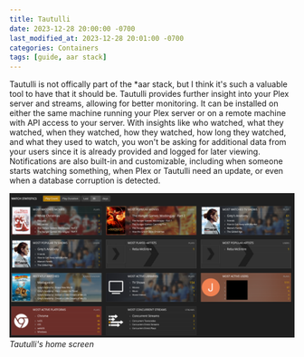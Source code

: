 ```yaml
---
title: Tautulli
date: 2023-12-28 20:00:00 -0700
last_modified_at: 2023-12-28 20:01:00 -0700
categories: Containers
tags: [guide, aar stack]
---
```


Tautulli is not offically part of the *aar stack, but I think it's such a valuable tool to have that it should be. Tautulli provides further insight into your Plex server and streams, allowing for better monitoring. It can be installed on either the same machine running your Plex server or on a remote machine with API access to your server. With insights like who watched, what they watched, when they watched, how they watched, how long they watched, and what they used to watch, you won't be asking for additional data from your users since it is already provided and logged for later viewing. Notifications are also built-in and customizable, including when someone starts watching something, when Plex or Tautulli need an update, or even when a database corruption is detected.

![Tautulli home screen](/assets/img/tautulli.png)
_Tautulli's home screen_